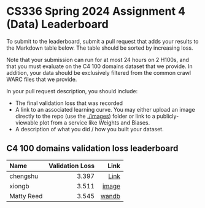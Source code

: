 # CS336 Spring 2024 Assignment 4 (Data) Leaderboard

To submit to the leaderboard, submit a pull request that adds your results to
the Markdown table below. The table should be sorted by increasing loss.

Note that your submission can run for at most 24 hours on 2 H100s, and that you
must evaluate on the C4 100 domains dataset that we provide. In addition, your
data should be exclusively filtered from the common crawl WARC files that we
provide.

In your pull request description, you should include:

- The final validation loss that was recorded
- A link to an associated learning curve. You may either upload an image
  directly to the repo (use the [./images](./images)) folder or link to a
  publicly-viewable plot from a service like Weights and Biases.
- A description of what you did / how you built your dataset.


## C4 100 domains validation loss leaderboard

| Name           | Validation Loss | Link                                         |
|:---------------|----------------:|---------------------------------------------:|
| chengshu       |           3.397 | [Link](https://wandb.ai/chengshu/cs336_hw4/reports/eval_loss-24-05-27-10-59-19---Vmlldzo4MTEzOTgz) |
| xiongb         |           3.511 | [image](./images/xiongb.png)                                    |
| Matty Reed     |           3.545 | [wandb](https://api.wandb.ai/links/matthewreed/wad1hxqu) |
